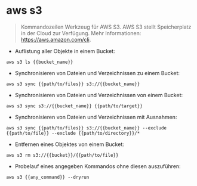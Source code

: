 # aws s3

> Kommandozeilen Werkzeug für AWS S3. AWS S3 stellt Speicherplatz in der Cloud zur Verfügung.
> Mehr Informationen: <https://aws.amazon.com/cli>.

- Auflistung aller Objekte in einem Bucket:

`aws s3 ls {{bucket_name}}`

- Synchronisieren von Dateien und Verzeichnissen zu einem Bucket:

`aws s3 sync {{path/to/files}} s3://{{bucket_name}}`

- Synchronisieren von Dateien und Verzeichnissen von einem Bucket:

`aws s3 sync s3://{{bucket_name}} {{path/to/target}}`

- Synchronisieren von Dateien und Verzeichnissen mit Ausnahmen:

`aws s3 sync {{path/to/files}} s3://{{bucket_name}} --exclude {{path/to/file}} --exclude {{path/to/directory}}/*`

- Entfernen eines Objektes von einem Bucket:

`aws s3 rm s3://{{bucket}}/{{path/to/file}}`

- Probelauf eines angegeben Kommandos ohne diesen auszuführen:

`aws s3 {{any_command}} --dryrun`
